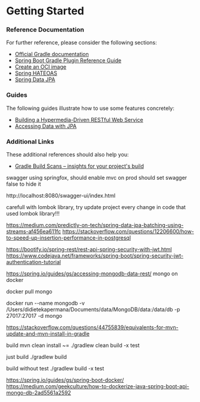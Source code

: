 # Getting Started

### Reference Documentation
For further reference, please consider the following sections:

* [Official Gradle documentation](https://docs.gradle.org)
* [Spring Boot Gradle Plugin Reference Guide](https://docs.spring.io/spring-boot/docs/2.7.3/gradle-plugin/reference/html/)
* [Create an OCI image](https://docs.spring.io/spring-boot/docs/2.7.3/gradle-plugin/reference/html/#build-image)
* [Spring HATEOAS](https://docs.spring.io/spring-boot/docs/2.7.3/reference/htmlsingle/#web.spring-hateoas)
* [Spring Data JPA](https://docs.spring.io/spring-boot/docs/2.7.3/reference/htmlsingle/#data.sql.jpa-and-spring-data)

### Guides
The following guides illustrate how to use some features concretely:

* [Building a Hypermedia-Driven RESTful Web Service](https://spring.io/guides/gs/rest-hateoas/)
* [Accessing Data with JPA](https://spring.io/guides/gs/accessing-data-jpa/)

### Additional Links
These additional references should also help you:

* [Gradle Build Scans – insights for your project's build](https://scans.gradle.com#gradle)

swagger using springfox, should enable mvc 
on prod should set swagger false to hide it

http://localhost:8080/swagger-ui/index.html


carefull with lombok library, try update project every change in code that used lombok library!!!


https://medium.com/predictly-on-tech/spring-data-jpa-batching-using-streams-af456ea611fc
https://stackoverflow.com/questions/12206600/how-to-speed-up-insertion-performance-in-postgresql

https://bootify.io/spring-rest/rest-api-spring-security-with-jwt.html
https://www.codejava.net/frameworks/spring-boot/spring-security-jwt-authentication-tutorial

https://spring.io/guides/gs/accessing-mongodb-data-rest/
mongo on docker

docker pull mongo

docker run --name mongodb -v /Users/didietekapermana/Documents/data/MongoDB/data:/data/db -p 27017:27017 -d mongo


https://stackoverflow.com/questions/44755839/equivalents-for-mvn-update-and-mvn-install-in-gradle


build
mvn clean install ~= ./gradlew clean build -x test

just build
./gradlew build

build without test
./gradlew build -x test

https://spring.io/guides/gs/spring-boot-docker/
https://medium.com/geekculture/how-to-dockerize-java-spring-boot-api-mongo-db-2ad5561a2592
